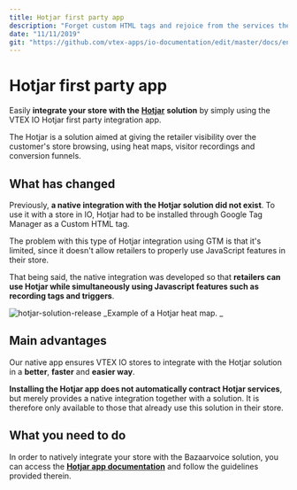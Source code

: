 ```yaml
---
title: Hotjar first party app
description: "Forget custom HTML tags and rejoice from the services the Hotjar solution provides. A native integration of the solution with IO stores is now a reality thanks to this new 1st party app."
date: "11/11/2019"
git: "https://github.com/vtex-apps/io-documentation/edit/master/docs/en/Recipes/layout/building-a-carousel-through-lists-and-slider-layout.md"
---
```


# Hotjar first party app

Easily **integrate your store with the** [**Hotjar**](https://www.hotjar.com/tour) **solution** by simply using the VTEX IO Hotjar first party integration app. 

<div class="alert alert-info">  
The Hotjar is a solution aimed at giving the retailer visibility over the customer's store browsing, using heat maps, visitor recordings and conversion funnels.
</div>

## What has changed

Previously, **a native integration with the Hotjar solution did not exist**. To use it with a store in IO, Hotjar had to be installed through Google Tag Manager as a Custom HTML tag.

The problem with this type of Hotjar integration using GTM is that it's limited, since it doesn't allow retailers to properly use JavaScript features in their store.

That being said, the native integration was developed so that **retailers can use Hotjar while simultaneously using Javascript features such as recording tags and triggers**.

![hotjar-solution-release](https://user-images.githubusercontent.com/52087100/68599770-f0786080-047f-11ea-95a8-1dab496a776c.png)
_Example of a Hotjar heat map. _

## Main advantages 

Our native app ensures VTEX IO stores to integrate with the Hotjar solution in a **better**, **faster** and **easier way**.

<div class="alert alert-warning">
<strong>Installing the Hotjar app does not automatically contract Hotjar services</strong>, but merely provides a native integration together with a solution. It is therefore only available to those that already use this solution in their store.
</div>

## What you need to do

In order to natively integrate your store with the Bazaarvoice solution, you can access the [**Hotjar app documentation**](https://vtex.io/docs/app/vtex.hotjar) and follow the guidelines provided therein.
